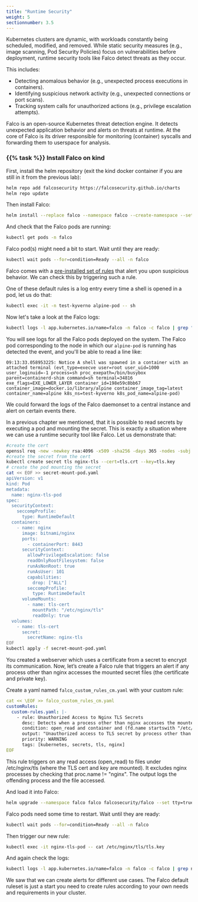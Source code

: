 ```yaml
---
title: "Runtime Security"
weight: 5
sectionnumber: 3.5
---
```


Kubernetes clusters are dynamic, with workloads constantly being scheduled, modified, and removed. While static security measures (e.g., image scanning, Pod Security Policies) focus on vulnerabilities before deployment, runtime security tools like Falco detect threats as they occur.

This includes:

* Detecting anomalous behavior (e.g., unexpected process executions in containers).
* Identifying suspicious network activity (e.g., unexpected connections or port scans).
* Tracking system calls for unauthorized actions (e.g., privilege escalation attempts).

Falco is an open-source Kubernetes threat detection engine. It detects unexpected application behavior and alerts on threats at runtime.  At the core of Falco is its driver responsible for monitoring (container) syscalls and forwarding them to userspace for analysis.

### {{% task %}} Install Falco on kind

First, install the helm repository (exit the kind docker container if you are still in it from the previous lab):

```bash
helm repo add falcosecurity https://falcosecurity.github.io/charts
helm repo update
```

Then install Falco:

```bash
helm install --replace falco --namespace falco --create-namespace --set tty=true falcosecurity/falco
```

And check that the Falco pods are running:

```bash
kubectl get pods -n falco
```

Falco pod(s) might need a bit to start. Wait until they are ready:

```bash
kubectl wait pods --for=condition=Ready --all -n falco
```

Falco comes with a [pre-installed set of rules](https://github.com/falcosecurity/rules/blob/main/rules/falco_rules.yaml) that alert you upon suspicious behavior. We can check this by triggering such a rule.

One of these default rules is a log entry every time a shell is opened in a pod, let us do that:

```bash
kubectl exec -it -n test-kyverno alpine-pod -- sh 
```

Now let's take a look at the Falco logs:

```bash
kubectl logs -l app.kubernetes.io/name=falco -n falco -c falco | grep "shell was spawned"
```

You will see logs for all the Falco pods deployed on the system. The Falco pod corresponding to the node in which our `alpine-pod` is running has detected the event, and you'll be able to read a line like:

```
09:13:33.058953225: Notice A shell was spawned in a container with an attached terminal (evt_type=execve user=root user_uid=1000 user_loginuid=-1 process=sh proc_exepath=/bin/busybox parent=containerd-shim command=sh terminal=34816 exe_flags=EXE_LOWER_LAYER container_id=198e59c8bb67 container_image=docker.io/library/alpine container_image_tag=latest container_name=alpine k8s_ns=test-kyverno k8s_pod_name=alpine-pod)
```

We could forward the logs of the Falco daemonset to a central instance and alert on certain events there.

In a previous chapter we mentioned, that it is possible to read secrets by executing a pod and mounting the secret. This is exactly a situation where we can use a runtime security tool like Falco. Let us demonstrate that:

```bash
#create the cert
openssl req -new -newkey rsa:4096 -x509 -sha256 -days 365 -nodes -subj "/C=CH/O=songlaa/OU=Domain Control Validated/CN=*.songlaa.com" -out tls.crt -keyout tls.key
#create the secret from the cert
kubectl create secret tls nginx-tls --cert=tls.crt --key=tls.key
# create the pod mounting the secret
cat << EOF >> secret-mount-pod.yaml
apiVersion: v1
kind: Pod
metadata:
  name: nginx-tls-pod
spec:
  securityContext:
    seccompProfile:
      type: RuntimeDefault
  containers:
    - name: nginx
      image: bitnami/nginx
      ports:
        - containerPort: 8443
      securityContext:
        allowPrivilegeEscalation: false
        readOnlyRootFilesystem: false
        runAsNonRoot: true
        runAsUser: 101
        capabilities:
          drop: ["ALL"]
        seccompProfile:
          type: RuntimeDefault
      volumeMounts:
        - name: tls-cert
          mountPath: "/etc/nginx/tls"
          readOnly: true
  volumes:
    - name: tls-cert
      secret:
        secretName: nginx-tls
EOF
kubectl apply -f secret-mount-pod.yaml
```

You created a webserver which uses a certificate from a secret to encrypt its communication. Now, let’s create a Falco rule that triggers an alert if any process other than nginx accesses the mounted secret files (the certificate and private key).

Create a yaml named `falco_custom_rules_cm.yaml` with your custom rule:

```yaml
cat << \EOF >> falco_custom_rules_cm.yaml
customRules:
  custom-rules.yaml: |-
    - rule: Unauthorized Access to Nginx TLS Secrets
      desc: Detects when a process other than nginx accesses the mounted TLS secrets
      condition: open_read and container and (fd.name startswith "/etc/nginx/tls") and (proc.name != "nginx")
      output: "Unauthorized access to TLS secret by process other than nginx (user=%user.name command=%proc.cmdline file=%fd.name container=%container.name)"
      priority: WARNING
      tags: [kubernetes, secrets, tls, nginx]
EOF
```

This rule triggers on any read access (open_read) to files under /etc/nginx/tls (where the TLS cert and key are mounted).
It excludes nginx processes by checking that proc.name != "nginx".
The output logs the offending process and the file accessed.

And load it into Falco:

```bash
helm upgrade --namespace falco falco falcosecurity/falco --set tty=true -f falco_custom_rules_cm.yaml
```

Falco pods need some time to restart. Wait until they are ready:

```bash
kubectl wait pods --for=condition=Ready --all -n falco
```

Then trigger our new rule:

```bash
kubectl exec -it nginx-tls-pod -- cat /etc/nginx/tls/tls.key
```

And again check the logs:

```bash
kubectl logs -l app.kubernetes.io/name=falco -n falco -c falco | grep nginx
```

We saw that we can create alerts for different use cases. The Falco default ruleset is just a start you need to create rules according to your own needs and requirements in your cluster.
